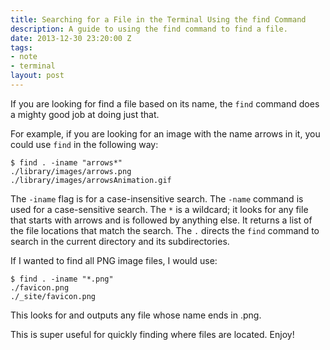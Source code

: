 ```yaml
---
title: Searching for a File in the Terminal Using the find Command
description: A guide to using the find command to find a file.
date: 2013-12-30 23:20:00 Z
tags:
- note
- terminal
layout: post
---
```


If you are looking for find a file based on its name, the `find` command does a
mighty good job at doing just that.

For example, if you are looking for an image with the name arrows in it, you
could use `find` in the following way:

~~~
$ find . -iname "arrows*"
./library/images/arrows.png
./library/images/arrowsAnimation.gif
~~~

The `-iname` flag is for a case-insensitive search. The `-name` command is used
for a case-sensitive search. The `*` is a wildcard; it looks for any file that
starts with arrows and is followed by anything else. It returns a list of the
file locations that match the search. The `.` directs the `find` command to
search in the current directory and its subdirectories.

If I wanted to find all PNG image files, I would use:

~~~
$ find . -iname "*.png"
./favicon.png
./_site/favicon.png
~~~

This looks for and outputs any file whose name ends in .png.

This is super useful for quickly finding where files are located. Enjoy!
